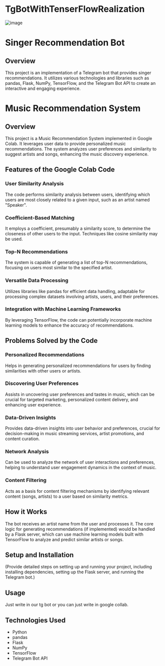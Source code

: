 # TgBotWithTenserFlowRealization
![image](https://github.com/kuromi1kow/TgBotWithTenserFlowRealization/assets/112749419/3e1a640a-d862-4081-b05c-3288763e3845)
# Singer Recommendation Bot

## Overview
This project is an implementation of a Telegram bot that provides singer recommendations. It utilizes various technologies and libraries such as pandas, Flask, NumPy, TensorFlow, and the Telegram Bot API to create an interactive and engaging experience.
# Music Recommendation System

## Overview
This project is a Music Recommendation System implemented in Google Colab. It leverages user data to provide personalized music recommendations. The system analyzes user preferences and similarity to suggest artists and songs, enhancing the music discovery experience.

## Features of the Google Colab Code

### User Similarity Analysis
The code performs similarity analysis between users, identifying which users are most closely related to a given input, such as an artist named "Speaker".

### Coefficient-Based Matching
It employs a coefficient, presumably a similarity score, to determine the closeness of other users to the input. Techniques like cosine similarity may be used.

### Top-N Recommendations
The system is capable of generating a list of top-N recommendations, focusing on users most similar to the specified artist.

### Versatile Data Processing
Utilizes libraries like pandas for efficient data handling, adaptable for processing complex datasets involving artists, users, and their preferences.

### Integration with Machine Learning Frameworks
By leveraging TensorFlow, the code can potentially incorporate machine learning models to enhance the accuracy of recommendations.

## Problems Solved by the Code

### Personalized Recommendations
Helps in generating personalized recommendations for users by finding similarities with other users or artists.

### Discovering User Preferences
Assists in uncovering user preferences and tastes in music, which can be crucial for targeted marketing, personalized content delivery, and enhancing user experience.

### Data-Driven Insights
Provides data-driven insights into user behavior and preferences, crucial for decision-making in music streaming services, artist promotions, and content curation.

### Network Analysis
Can be used to analyze the network of user interactions and preferences, helping to understand user engagement dynamics in the context of music.

### Content Filtering
Acts as a basis for content filtering mechanisms by identifying relevant content (songs, artists) to a user based on similarity metrics.

## How it Works
The bot receives an artist name from the user and processes it. The core logic for generating recommendations (if implemented) would be handled by a Flask server, which can use machine learning models built with TensorFlow to analyze and predict similar artists or songs.

## Setup and Installation
(Provide detailed steps on setting up and running your project, including installing dependencies, setting up the Flask server, and running the Telegram bot.)

## Usage
Just write in our tg bot or you can just write in google collab.
## Technologies Used
- Python
- pandas
- Flask
- NumPy
- TensorFlow
- Telegram Bot API


